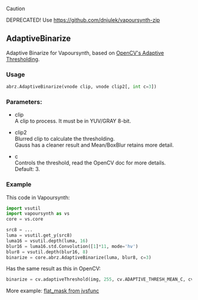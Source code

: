 > [!CAUTION] 
> DEPRECATED! Use https://github.com/dnjulek/vapoursynth-zip
## AdaptiveBinarize

Adaptive Binarize for Vapoursynth, based on [OpenCV's Adaptive Thresholding](https://docs.opencv.org/5.x/d7/d4d/tutorial_py_thresholding.html).

### Usage
```python
abrz.AdaptiveBinarize(vnode clip, vnode clip2[, int c=3])
```
### Parameters:

- clip\
    A clip to process. It must be in YUV/GRAY 8-bit.

- clip2\
    Blurred clip to calculate the thresholding.\
    Gauss has a cleaner result and Mean/BoxBlur retains more detail.
    
- c\
    Controls the threshold, read the OpenCV doc for more details.\
    Default: 3.

### Example
This code in Vapoursynth:
```python
import vsutil
import vapoursynth as vs
core = vs.core

src8 = ...
luma = vsutil.get_y(src8)
luma16 = vsutil.depth(luma, 16)
blur16 = luma16.std.Convolution([1]*11, mode='hv')
blur8 = vsutil.depth(blur16, 8)
binarize = core.abrz.AdaptiveBinarize(luma, blur8, c=3)
```

Has the same result as this in OpenCV:
```python
binarize = cv.adaptiveThreshold(img, 255, cv.ADAPTIVE_THRESH_MEAN_C, cv.THRESH_BINARY_INV, 11, 3)
```

More example: [flat_mask from jvsfunc](https://github.com/dnjulek/jvsfunc/blob/ee14f8e908781ff19c891a0fc2bd4b43ba94852a/jvsfunc/mask.py#L15-L41)
